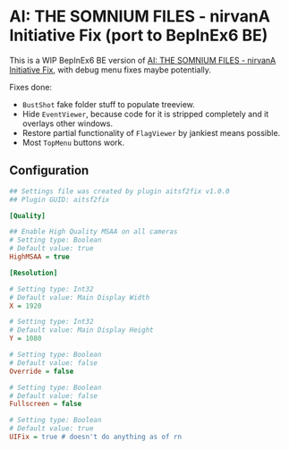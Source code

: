 # AI: THE SOMNIUM FILES - nirvanA Initiative Fix (port to BepInEx6 BE)

This is a WIP BepInEx6 BE version of [AI: THE SOMNIUM FILES - nirvanA Initiative Fix](https://github.com/Lyall/AISomniumFiles2Fix), with debug menu fixes maybe potentially.

Fixes done:

- `BustShot` fake folder stuff to populate treeview.
- Hide `EventViewer`, because code for it is stripped completely and it overlays other windows.
- Restore partial functionality of `FlagViewer` by jankiest means possible.
- Most `TopMenu` buttons work.

## Configuration

```ini
## Settings file was created by plugin aitsf2fix v1.0.0
## Plugin GUID: aitsf2fix

[Quality]

## Enable High Quality MSAA on all cameras
# Setting type: Boolean
# Default value: true
HighMSAA = true

[Resolution]

# Setting type: Int32
# Default value: Main Display Width
X = 1920

# Setting type: Int32
# Default value: Main Display Height
Y = 1080

# Setting type: Boolean
# Default value: false
Override = false

# Setting type: Boolean
# Default value: false
Fullscreen = false

# Setting type: Boolean
# Default value: true
UIFix = true # doesn't do anything as of rn
```
